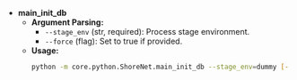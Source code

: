 - **main_init_db**
  - **Argument Parsing:**
    - `--stage_env` (str, required): Process stage environment.
    - `--force` (flag): Set to true if provided.
  - **Usage:**
    ```bash
    python -m core.python.ShoreNet.main_init_db --stage_env=dummy [--force]
    ```
